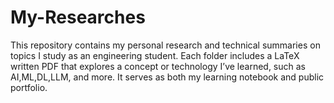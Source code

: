 # My-Researches
This repository contains my personal research and technical summaries on topics I study as an engineering student. Each folder includes a LaTeX written PDF that explores a concept or technology I’ve learned, such as AI,ML,DL,LLM, and more. It serves as both my learning notebook and public portfolio.

